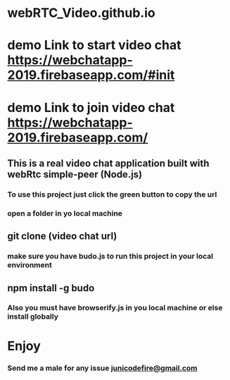 # webRTC_Video.github.io
# demo Link to start video chat https://webchatapp-2019.firebaseapp.com/#init
# demo Link to join video chat https://webchatapp-2019.firebaseapp.com/
## This is a real video chat application built with webRtc simple-peer (Node.js)
### To use this project just click the green button to copy the url
### open a folder in yo local machine
## git clone (video chat url)
### make sure you have budo.js to run this project in your local environment
## npm install -g budo
### Also you must have browserify.js in you local machine or else install globally
# Enjoy
### Send me a male for any issue junicodefire@gmail.com

